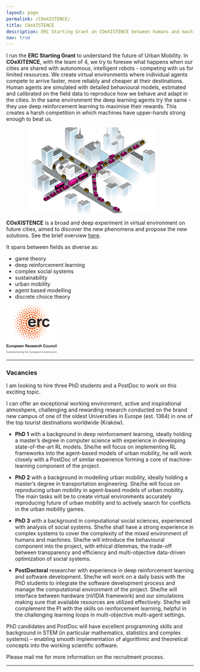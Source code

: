 ```yaml
---
layout: page
permalink: /COeXISTENCE/
title: COeXISTENCE
description: ERC Starting Grant on COeXISTENCE between humans and machines in urban mobility
nav: true
---
```


I run the **ERC Starting Grant** to understand the future of Urban Mobility. In **COeXITENCE**, with the team of 4, we try to foresee what happens when our cities are shared with autonomous, intelligent robots - competing with us for limited resources. We create virtual environments where individual agents compete to arrive faster, more reliably and cheaper at their destinations.  Human agents are simulated with detailed behavioural models, estimated and calibrated on the field data to reproduce how we behave and adapt in the cities. In the same environment the deep learning agents try the same - they  use deep reinforcement learning to maximise their rewards. This creates a harsh competition in which machines have upper-hands strong enough to beat us. 

<p align="center">
<img src="/./assets/img/Highlight_fig.jpg" alt="drawing" height="230"/>&nbsp;&nbsp;&nbsp;&nbsp;&nbsp;&nbsp;&nbsp;&nbsp;&nbsp;
  </p>

**COeXISTENCE** is a broad and deep experiment in virtual environment on future cities, aimed to discover the new phenomena and propose the new solutions. See the brief overview [here](https://github.com/RafalKucharskiPK/rafalkucharskipk.github.io/blob/master/assets/pdf/flyer.pdf).

It spans between fields as diverse as:

* game theory
* deep reinforcement learning
* complex social systems
* sustainability
* urban mobility
* agent based modelling
* discrete choice theory

<img src="/./assets/img/LOGO-ERC.jpg" alt="drawing" height="130"/>

----

### Vacancies

I am looking to hire three PhD students and a PostDoc to work on this exciting topic. 

I can offer an exceptional working environment, active and inspirational atmoshpere, challenging and rewarding research conducted on the brand new campus of one of the oldest Universities in Europe (est. 1364) in one of the top tourist destinations worldwide (Kraków).

*  **PhD 1** with a background in deep reinforcement learning, ideally holding a master’s degree in computer science with experience in developing state-of-the-art RL models. She/he will focus on implementing RL frameworks into the agent-based models of urban mobility, he will work closely with a PostDoc of similar experience forming a core of machine-learning component of the project. 

* **PhD 2** with a background in modelling urban mobility, ideally holding a master’s degree in transportation engineering. She/he will focus on reproducing urban mobility in agent-based models of urban mobility. The main tasks will be to create virtual environments accurately reproducing future of urban mobility and to actively search for conflicts in the urban mobility games.

* **PhD 3** with a background in computational social sciences, experienced with analysis of social systems. She/he shall have a strong experience in complex systems to cover the complexity of the mixed environment of humans and machines. She/he will introduce the behavioural component into the project, with ethical dilemmas, the trade-off between transparency and efficiency and multi-objective data-driven optimization of social systems. 


* **PostDoctoral** researcher with experience in deep reinforcement learning and software development. She/he will work on a daily basis with the PhD students to integrate the software development process and manage the computational environment of the project. She/he will interface between hardware (nVIDIA framework) and our simulations making sure that available resources are utilized effectively. She/he will complement the PI with the skills on reinforcement learning, helpful in the challenging learning loops in multi-objective multi-agent settings.


PhD candidates and PostDoc will have excellent programming skills and background in STEM (in particular mathematics, statistics and complex systems) – enabling smooth implementation of algorithmic and theoretical concepts into the working scientific software.

Please mail me for more information on the recruitment process.

---
